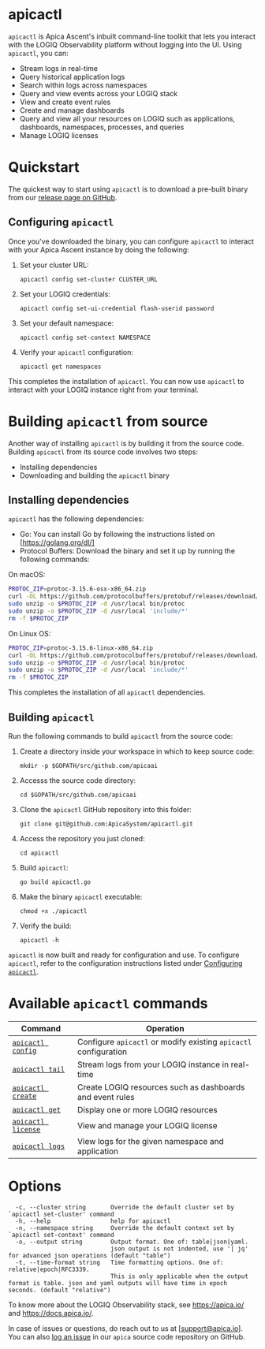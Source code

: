 # apicactl

`apicactl` is Apica Ascent's inbuilt command-line toolkit that lets you interact with the LOGIQ Observability platform without logging into the UI. Using `apicactl`, you can:
- Stream logs in real-time
- Query historical application logs
- Search within logs across namespaces
- Query and view events across your LOGIQ stack
- View and create event rules
- Create and manage dashboards
- Query and view all your resources on LOGIQ such as applications, dashboards, namespaces, processes, and queries
- Manage LOGIQ licenses

# Quickstart

The quickest way to start using `apicactl` is to download a pre-built binary from our [release page on GitHub](https://github.com/ApicaSyatem/apicactl/releases). 

## Configuring `apicactl`

Once you've downloaded the binary, you can configure `apicactl` to interact with your Apica Ascent instance by doing the following:
1. Set your cluster URL:
    ```
    apicactl config set-cluster CLUSTER_URL
    ```
1. Set your LOGIQ credentials:
    ```
    apicactl config set-ui-credential flash-userid password
    ```
1. Set your default namespace:
    ```
    apicactl config set-context NAMESPACE
    ```
1. Verify your `apicactl` configuration:
    ```
    apicactl get namespaces
    ```
This completes the installation of `apicactl`. You can now use `apicactl` to interact with your LOGIQ instance right from your terminal. 

# Building `apicactl` from source

Another way of installing `apicactl` is by building it from the source code. Building `apicactl` from its source code involves two steps:
- Installing dependencies
- Downloading and building the `apicactl` binary

## Installing dependencies

`apicactl` has the following dependencies:
- Go: You can install Go by following the instructions listed on [https://golang.org/dl/]
- Protocol Buffers: Download the binary and set it up by running the following commands:

On macOS:

```bash
PROTOC_ZIP=protoc-3.15.6-osx-x86_64.zip
curl -OL https://github.com/protocolbuffers/protobuf/releases/download/v3.15.6/$PROTOC_ZIP
sudo unzip -o $PROTOC_ZIP -d /usr/local bin/protoc
sudo unzip -o $PROTOC_ZIP -d /usr/local 'include/*'
rm -f $PROTOC_ZIP
```

On Linux OS:
   
```bash
PROTOC_ZIP=protoc-3.15.6-linux-x86_64.zip
curl -OL https://github.com/protocolbuffers/protobuf/releases/download/v3.15.6/$PROTOC_ZIP
sudo unzip -o $PROTOC_ZIP -d /usr/local bin/protoc
sudo unzip -o $PROTOC_ZIP -d /usr/local 'include/*'
rm -f $PROTOC_ZIP

```

This completes the installation of all `apicactl` dependencies. 

## Building `apicactl`

Run the following commands to build `apicactl` from the source code:
1. Create a directory inside your workspace in which to keep source code:
    ```
    mkdir -p $GOPATH/src/github.com/apicaai
    ```
1. Accesss the source code directory:
    ```
    cd $GOPATH/src/github.com/apicaai
    ```
1. Clone the `apicactl` GitHub repository into this folder:
    ```
    git clone git@github.com:ApicaSystem/apicactl.git
    ```
1. Access the repository you just cloned:
    ```
    cd apicactl
    ```
1. Build `apicactl`:
    ```
    go build apicactl.go
    ```
1. Make the binary `apicactl` executable:
    ```
    chmod +x ./apicactl
    ```
1. Verify the build:
    ```
    apicactl -h
    ```

`apicactl` is now built and ready for configuration and use. To configure `apicactl`, refer to the configuration instructions listed under [Configuring `apicactl`](#configuring-apicactl). 

# Available `apicactl` commands

| Command | Operation |
|---|---|
| [`apicactl config`](apicactl_config.md) | Configure `apicactl` or modify existing `apicactl` configuration |
| [`apicactl tail`](apicactl_tail.md) | Stream logs from your LOGIQ instance in real-time |
| [`apicactl create`](apicactl_create.md) | Create LOGIQ resources such as dashboards and event rules |
| [`apicactl get`](apicactl_get.md) | Display one or more LOGIQ resources |
| [`apicactl license`](apicactl_license.md) | View and manage your LOGIQ license |
| [`apicactl logs`](apicactl_logs.md) | View logs for the given namespace and application |

# Options

```
  -c, --cluster string       Override the default cluster set by `apicactl set-cluster' command
  -h, --help                 help for apicactl
  -n, --namespace string     Override the default context set by `apicactl set-context' command
  -o, --output string        Output format. One of: table|json|yaml. 
                             json output is not indented, use '| jq' for advanced json operations (default "table")
  -t, --time-format string   Time formatting options. One of: relative|epoch|RFC3339. 
                             This is only applicable when the output format is table. json and yaml outputs will have time in epoch seconds. (default "relative")
```

To know more about the LOGIQ Observability stack, see https://apica.io/ and https://docs.apica.io/. 

In case of issues or questions, do reach out to us at [support@apica.io]. You can also [log an issue](https://github.com/ApicaSystem/apicactl/issues/new) in our `apica` source code repository on GitHub. 
